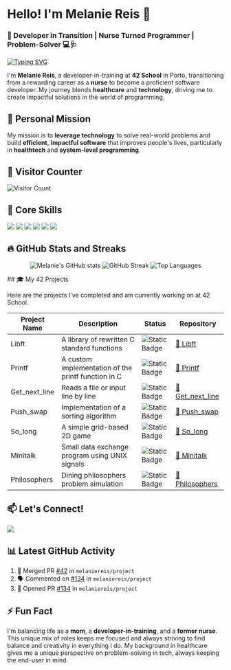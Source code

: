 # Hello! I'm Melanie Reis 👋

### 🌟 Developer in Transition | Nurse Turned Programmer | Problem-Solver 💻🩺

[![Typing SVG](https://readme-typing-svg.demolab.com/?lines=Developer+in+Training;Nurse+Turned+Programmer;Building+Solutions+for+Healthcare)](https://git.io/typing-svg)

I'm **Melanie Reis**, a developer-in-training at **42 School** in Porto, transitioning from a rewarding career as a **nurse** to become a proficient software developer. My journey blends **healthcare** and **technology**, driving me to create impactful solutions in the world of programming.

## 🎯 Personal Mission

My mission is to **leverage technology** to solve real-world problems and build **efficient**, **impactful software** that improves people's lives, particularly in **healthtech** and **system-level programming**.

## 🌟 Visitor Counter

![Visitor Count](https://profile-counter.glitch.me/melaniereis/count.svg)


## 🚀 Core Skills

<p align="left">
  <img src="https://img.shields.io/badge/C-%2300599C.svg?style=for-the-badge&logo=c&logoColor=white" />
  <img src="https://img.shields.io/badge/Bash-%23121011.svg?style=for-the-badge&logo=gnu-bash&logoColor=white" />
  <img src="https://img.shields.io/badge/Makefile-%2300ADD8.svg?style=for-the-badge&logo=gnu&logoColor=white" />
  <img src="https://img.shields.io/badge/Neovim-%2357A143.svg?style=for-the-badge&logo=neovim&logoColor=white" />
  <img src="https://img.shields.io/badge/Linux-%23FCC624.svg?style=for-the-badge&logo=linux&logoColor=black" />
  <img src="https://img.shields.io/badge/Git-%23F05032.svg?style=for-the-badge&logo=git&logoColor=white" />
</p>

## 🔥 GitHub Stats and Streaks

<p align="center">
  <img src="https://github-readme-stats.vercel.app/api?username=melaniereis&show_icons=true&theme=radical" alt="Melanie's GitHub stats" />
  <img src="https://github-readme-streak-stats.herokuapp.com/?user=melaniereis&theme=radical" alt="GitHub Streak" />
  <img src="https://github-readme-stats.vercel.app/api/top-langs/?username=melaniereis&layout=compact&theme=radical" alt="Top Languages" />
</p>
## 🎓 My 42 Projects

Here are the projects I've completed and am currently working on at 42 School.

<div align="center">

| Project Name | Description | Status | Repository |
|--------------|-------------|--------|------------|
| Libft | A library of rewritten C standard functions | ![Static Badge](https://img.shields.io/badge/125%2F100-green) | [🔗 Libft](https://github.com/melaniereis/libft) |
| Printf | A custom implementation of the printf function in C | ![Static Badge](https://img.shields.io/badge/100%2F100-green) | [🔗 Printf](https://github.com/melaniereis/42_ft_printf) |
| Get_next_line | Reads a file or input line by line | ![Static Badge](https://img.shields.io/badge/125%2F100-green) | [🔗 Get_next_line](https://github.com/melaniereis/42_get_next_line) |
| Push_swap | Implementation of a sorting algorithm | ![Static Badge](https://img.shields.io/badge/100%2F100-green) | [🔗 Push_swap](https://github.com/melaniereis/42_push_swap) |
| So_long | A simple grid-based 2D game | ![Static Badge](https://img.shields.io/badge/115%2F100-green) | [🔗 So_long](https://github.com/melaniereis/42_so_long) |
| Minitalk | Small data exchange program using UNIX signals | ![Static Badge](https://img.shields.io/badge/In%20Progress-blue) | [🔗 Minitalk](https://github.com/melaniereis/42_minitalk) |
| Philosophers | Dining philosophers problem simulation | ![Static Badge](https://img.shields.io/badge/In%20Progress-blue) | [🔗 Philosophers](https://github.com/melaniereis/42_philosophers) |

</div>


## 📫 Let's Connect!

<p align="left">
  <a href="https://www.linkedin.com/in/melanie-ferraz-reis-622229a5?utm_source=share&utm_campaign=share_via&utm_content=profile&utm_medium=ios_app">
    <img src="https://img.shields.io/badge/-Melanie%20Reis-blue?style=for-the-badge&logo=Linkedin&logoColor=white" />
  </a>
</p>

## 📊 Latest GitHub Activity

<!--START_SECTION:activity-->
1. 🎉 Merged PR [#42](https://github.com/melaniereis/project/pull/42) in `melaniereis/project`
2. 🗣 Commented on [#134](https://github.com/melaniereis/project/issues/134) in `melaniereis/project`
3. 💪 Opened PR [#134](https://github.com/melaniereis/project/pull/134) in `melaniereis/project`
<!--END_SECTION:activity-->

## ⚡ Fun Fact

I'm balancing life as a **mom**, a **developer-in-training**, and a **former nurse**. This unique mix of roles keeps me focused and always striving to find balance and creativity in everything I do. My background in healthcare gives me a unique perspective on problem-solving in tech, always keeping the end-user in mind.

